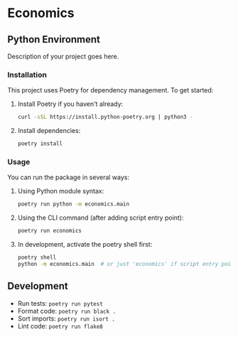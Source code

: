 # Economics

## Python Environment

Description of your project goes here.

### Installation

This project uses Poetry for dependency management. To get started:

1. Install Poetry if you haven't already:
   ```bash
   curl -sSL https://install.python-poetry.org | python3 -
   ```

2. Install dependencies:
   ```bash
   poetry install
   ```

### Usage

You can run the package in several ways:

1. Using Python module syntax:
   ```bash
   poetry run python -m economics.main
   ```

2. Using the CLI command (after adding script entry point):
   ```bash
   poetry run economics
   ```

3. In development, activate the poetry shell first:
   ```bash
   poetry shell
   python -m economics.main  # or just 'economics' if script entry point is added
   ```

## Development

- Run tests: `poetry run pytest`
- Format code: `poetry run black .`
- Sort imports: `poetry run isort .`
- Lint code: `poetry run flake8` 